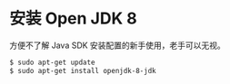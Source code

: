 # 安装 Open JDK 8

方便不了解 Java SDK 安装配置的新手使用，老手可以无视。

```bash
$ sudo apt-get update
$ sudo apt-get install openjdk-8-jdk
```
